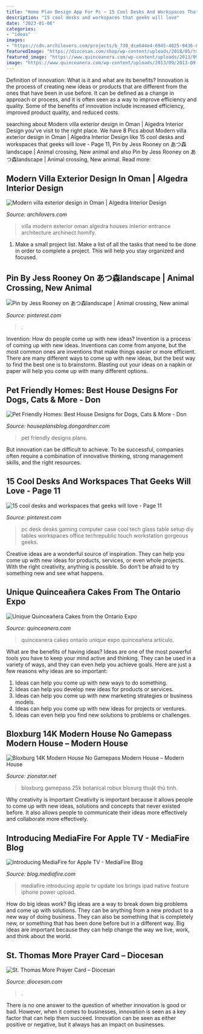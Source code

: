 ```yaml
---
title: "Home Plan Design App For Pc ~ 15 Cool Desks And Workspaces That Geeks Will Love"
description: "15 cool desks and workspaces that geeks will love"
date: "2023-01-06"
categories:
- "ideas"
images:
- "https://cdn.archilovers.com/projects/b_730_dce644e4-6945-4025-9436-8c59ae658f42.jpg"
featuredImage: "https://diocesan.com/shop/wp-content/uploads/2018/05/tm-pc-back.png"
featured_image: "https://www.quinceanera.com/wp-content/uploads/2013/09/2013-09-22-14.38.18.jpg"
image: "https://www.quinceanera.com/wp-content/uploads/2013/09/2013-09-22-14.38.18.jpg"
---
```



Definition of innovation: What is it and what are its benefits?
Innovation is the process of creating new ideas or products that are different from the ones that have been in use before. It can be defined as a change in approach or process, and it is often seen as a way to improve efficiency and quality. Some of the benefits of innovation include increased efficiency, improved product quality, and reduced costs.

	

		
searching about Modern villa exterior design in Oman | Algedra Interior Design you've visit to the right place. We have 8 Pics about Modern villa exterior design in Oman | Algedra Interior Design like 15 cool desks and workspaces that geeks will love - Page 11, Pin by Jess Rooney on あつ森landscape | Animal crossing, New animal and also Pin by Jess Rooney on あつ森landscape | Animal crossing, New animal. Read more:
		
    
## Modern Villa Exterior Design In Oman | Algedra Interior Design

<img loading=lazy src="https://cdn.archilovers.com/projects/b_730_dce644e4-6945-4025-9436-8c59ae658f42.jpg" onerror="this.onerror=null;this.src='https://tse3.mm.bing.net/th?id=OIP.odxR_pFF4XZ65YM9xBcs-AHaEv&amp;pid=15.1';" alt="Modern villa exterior design in Oman | Algedra Interior Design">

_Source: archilovers.com_

>villa modern exterior oman algedra houses interior entrance architecture archinect homify. 

	

1. Make a small project list. Make a list of all the tasks that need to be done in order to complete a project. This will help you stay organized and focused. 

    
## Pin By Jess Rooney On あつ森landscape | Animal Crossing, New Animal

<img loading=lazy src="https://i.pinimg.com/originals/5f/a4/45/5fa445a7b4e29931a15bddb842da34c0.jpg" onerror="this.onerror=null;this.src='https://tse4.mm.bing.net/th?id=OIP.hA4-AHl7tEu5kFv9Q7c1rAHaEK&amp;pid=15.1';" alt="Pin by Jess Rooney on あつ森landscape | Animal crossing, New animal">

_Source: pinterest.com_

>. 

	

Invention: How do people come up with new ideas?
Invention is a process of coming up with new ideas. Inventions can come from anyone, but the most common ones are inventions that make things easier or more efficient. There are many different ways to come up with new ideas, but the best way to find the best one is to brainstorm. Blasting out your ideas on a napkin or paper will help you come up with many different options.

    
## Pet Friendly Homes: Best House Designs For Dogs, Cats &amp; More - Don

<img loading=lazy src="http://media-cache-ak0.pinimg.com/736x/02/64/b1/0264b1e573cbb76fb1dc84dd28e34a08.jpg" onerror="this.onerror=null;this.src='https://tse1.mm.bing.net/th?id=OIP.gsFiFB8GnG3HMY5ilRaIHgHaLH&amp;pid=15.1';" alt="Pet Friendly Homes: Best House Designs for Dogs, Cats &amp; More - Don">

_Source: houseplansblog.dongardner.com_

>pet friendly designs plans. 

	

But innovation can be difficult to achieve. To be successful, companies often require a combination of innovative thinking, strong management skills, and the right resources.

    
## 15 Cool Desks And Workspaces That Geeks Will Love - Page 11

<img loading=lazy src="https://i.pinimg.com/736x/fe/6f/89/fe6f89fa9e471b6fdf22d1f2d4f0353a--pc-setup-game-setup.jpg" onerror="this.onerror=null;this.src='https://tse1.mm.bing.net/th?id=OIP.ZbYZG8fIVLXAnupuqQ4GRAHaFj&amp;pid=15.1';" alt="15 cool desks and workspaces that geeks will love - Page 11">

_Source: pinterest.com_

>pc desk desks gaming computer case cool tech glass table setup diy tables workspaces office techrepublic touch workstation gorgeous geeks. 

	

Creative ideas are a wonderful source of inspiration. They can help you come up with new ideas for products, services, or even whole projects. With the right creativity, anything is possible. So don't be afraid to try something new and see what happens.

    
## Unique Quinceañera Cakes From The Ontario Expo

<img loading=lazy src="https://www.quinceanera.com/wp-content/uploads/2013/09/2013-09-22-14.38.18.jpg" onerror="this.onerror=null;this.src='https://tse2.mm.bing.net/th?id=OIP.dL_Zxl3Fwurko5sMEAyy8AHaJ4&amp;pid=15.1';" alt="Unique Quinceañera Cakes from the Ontario Expo">

_Source: quinceanera.com_

>quinceanera cakes ontario unique expo quinceañera artículo. 

	

What are the benefits of having ideas?
Ideas are one of the most powerful tools you have to keep your mind active and thinking. They can be used in a variety of ways, and they can even help you achieve goals. Here are just a few reasons why ideas are so important: 
1. Ideas can help you come up with new ways to do something.
2. Ideas can help you develop new ideas for products or services. 
3. Ideas can help you come up with new marketing strategies or business models. 
4. Ideas can help you come up with new ideas for projects or ventures. 
5. Ideas can even help you find new solutions to problems or challenges.

    
## Bloxburg 14K Modern House No Gamepass Modern House – Modern House

<img loading=lazy src="https://i.ytimg.com/vi/Sa7FQi_5DzA/maxresdefault.jpg" onerror="this.onerror=null;this.src='https://tse3.mm.bing.net/th?id=OIP.27sZaY-Mq6VoCZiEarCDbwHaEK&amp;pid=15.1';" alt="Bloxburg 14K Modern House No Gamepass Modern House – Modern House">

_Source: zionstar.net_

>bloxburg gamepass 25k botanical robux bloxurg thuật thủ tinh. 

	

Why creativity is important
Creativity is important because it allows people to come up with new ideas, solutions and concepts that never existed before. It also allows people to communicate their ideas more effectively and collaborate more effectively.

    
## Introducing MediaFire For Apple TV - MediaFire Blog

<img loading=lazy src="https://blog.mediafire.com/wp-content/uploads/2016/03/MediaFire-5-Search.png" onerror="this.onerror=null;this.src='https://tse3.mm.bing.net/th?id=OIP.Hn4P_PAeg_qN6PcF5KgjKQHaEK&amp;pid=15.1';" alt="Introducing MediaFire for Apple TV - MediaFire Blog">

_Source: blog.mediafire.com_

>mediafire introducing apple tv update ios brings ipad native feature iphone power upload. 

	

How do big ideas work?
Big ideas are a way to break down big problems and come up with solutions. They can be anything from a new product to a new way of doing business. They can also be something that is completely new, or something that has been done before but in a different way. Big ideas are important because they can help change the way we live, work, and think about the world.

    
## St. Thomas More Prayer Card – Diocesan

<img loading=lazy src="https://diocesan.com/shop/wp-content/uploads/2018/05/tm-pc-back.png" onerror="this.onerror=null;this.src='https://tse4.mm.bing.net/th?id=OIP.m1doq40NiF1JdaEUBhAv-QHaHa&amp;pid=15.1';" alt="St. Thomas More Prayer Card – Diocesan">

_Source: diocesan.com_

>. 

	

There is no one answer to the question of whether innovation is good or bad. However, when it comes to businesses, innovation is seen as a key factor that can help them succeed. Innovation can be seen as either positive or negative, but it always has an impact on businesses.

